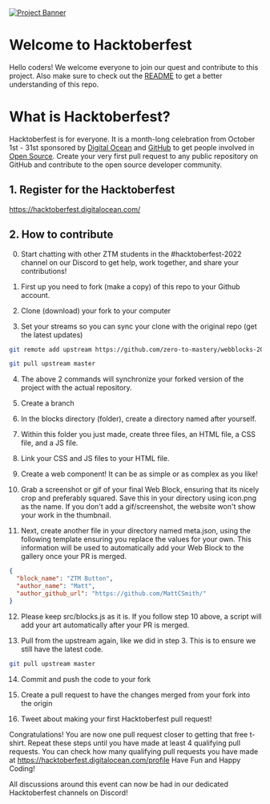 <a href="https://storz-test.pages.dev/" target="_blank">
    <img src="https://user-images.githubusercontent.com/63467479/190611518-b60d57af-711b-4b8b-9de5-eb2d51ddcb59.png" alt="Project Banner">
</a>

# Welcome to Hacktoberfest

Hello coders! We welcome everyone to join our quest and contribute to this project. Also make sure to check out the [README](https://github.com/zero-to-mastery/webblocks-2022/blob/master/README.md) to get a better understanding of this repo.

# What is Hacktoberfest?

Hacktoberfest is for everyone. It is a month-long celebration from October 1st - 31st sponsored by [Digital Ocean](https://hacktoberfest.digitalocean.com/) and [GitHub](https://github.com/blog/2433-celebrate-open-source-this-october-with-hacktoberfest) to get people involved in [Open Source](https://github.com/open-source). Create your very first pull request to any public repository on GitHub and contribute to the open source developer community.

## 1. Register for the Hacktoberfest

<https://hacktoberfest.digitalocean.com/>

## 2. How to contribute

0. Start chatting with other ZTM students in the #hacktoberfest-2022 channel on our Discord to get help, work together, and share your contributions!

1. First up you need to fork (make a copy) of this repo to your Github account.

2. Clone (download) your fork to your computer

3. Set your streams so you can sync your clone with the original repo (get the latest updates)

```sh
git remote add upstream https://github.com/zero-to-mastery/webblocks-2022.git
```

```sh
git pull upstream master
```

4. The above 2 commands will synchronize your forked version of the project with the actual repository.

5. Create a branch

6. In the blocks directory (folder), create a directory named after yourself.

7. Within this folder you just made, create three files, an HTML file, a CSS file, and a JS file.

8. Link your CSS and JS files to your HTML file.

9. Create a web component! It can be as simple or as complex as you like!

10. Grab a screenshot or gif of your final Web Block, ensuring that its nicely crop and preferably squared. Save this in your directory using icon.png as the name. If you don't add a gif/screenshot, the website won't show your work in the thumbnail.

11. Next, create another file in your directory named meta.json, using the following template ensuring you replace the values for your own. This information will be used to automatically add your Web Block to the gallery once your PR is merged.

```json
{
  "block_name": "ZTM Button",
  "author_name": "Matt",
  "author_github_url": "https://github.com/MattCSmith/"
}
```

12. Please keep src/blocks.js as it is. If you follow step 10 above, a script will add your art automatically after your PR is merged.

13. Pull from the upstream again, like we did in step 3. This is to ensure we still have the latest code.

```sh
git pull upstream master
```

14. Commit and push the code to your fork

15. Create a pull request to have the changes merged from your fork into the origin

16. Tweet about making your first Hacktoberfest pull request!

Congratulations! You are now one pull request closer to getting that free t-shirt. Repeat these steps until you have made at least 4 qualifying pull requests. You can check how many qualifying pull requests you have made at https://hacktoberfest.digitalocean.com/profile Have Fun and Happy Coding!

All discussions around this event can now be had in our dedicated Hacktoberfest channels on Discord!
